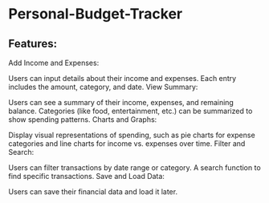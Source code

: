 # Personal-Budget-Tracker

## Features:
Add Income and Expenses:

Users can input details about their income and expenses.
Each entry includes the amount, category, and date.
View Summary:

Users can see a summary of their income, expenses, and remaining balance.
Categories (like food, entertainment, etc.) can be summarized to show spending patterns.
Charts and Graphs:

Display visual representations of spending, such as pie charts for expense categories and line charts for income vs. expenses over time.
Filter and Search:

Users can filter transactions by date range or category.
A search function to find specific transactions.
Save and Load Data:

Users can save their financial data and load it later.
